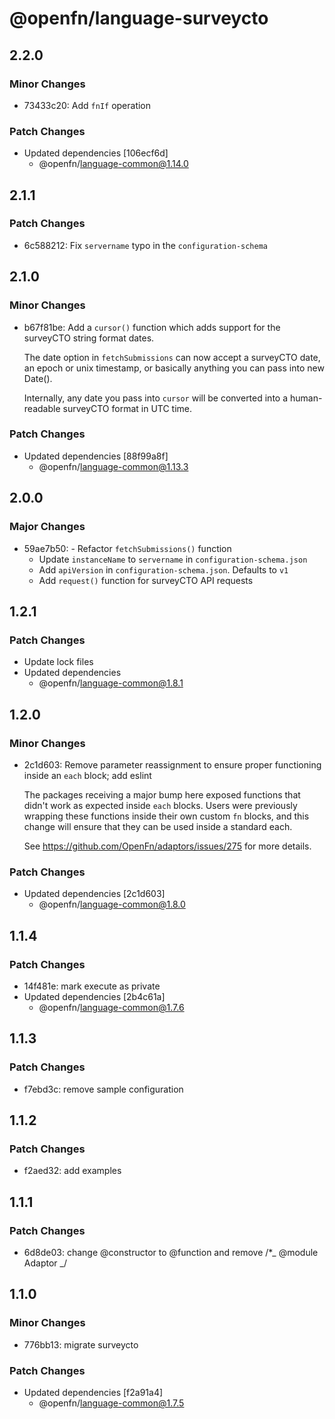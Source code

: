 # @openfn/language-surveycto

## 2.2.0

### Minor Changes

- 73433c20: Add `fnIf` operation

### Patch Changes

- Updated dependencies [106ecf6d]
  - @openfn/language-common@1.14.0

## 2.1.1

### Patch Changes

- 6c588212: Fix `servername` typo in the `configuration-schema`

## 2.1.0

### Minor Changes

- b67f81be: Add a `cursor()` function which adds support for the surveyCTO
  string format dates.

  The date option in `fetchSubmissions` can now accept a surveyCTO date, an
  epoch or unix timestamp, or basically anything you can pass into new Date().

  Internally, any date you pass into `cursor` will be converted into a
  human-readable surveyCTO format in UTC time.

### Patch Changes

- Updated dependencies [88f99a8f]
  - @openfn/language-common@1.13.3

## 2.0.0

### Major Changes

- 59ae7b50: - Refactor `fetchSubmissions()` function
  - Update `instanceName` to `servername` in `configuration-schema.json`
  - Add `apiVersion` in `configuration-schema.json`. Defaults to `v1`
  - Add `request()` function for surveyCTO API requests

## 1.2.1

### Patch Changes

- Update lock files
- Updated dependencies
  - @openfn/language-common@1.8.1

## 1.2.0

### Minor Changes

- 2c1d603: Remove parameter reassignment to ensure proper functioning inside an
  `each` block; add eslint

  The packages receiving a major bump here exposed functions that didn't work as
  expected inside `each` blocks. Users were previously wrapping these functions
  inside their own custom `fn` blocks, and this change will ensure that they can
  be used inside a standard each.

  See https://github.com/OpenFn/adaptors/issues/275 for more details.

### Patch Changes

- Updated dependencies [2c1d603]
  - @openfn/language-common@1.8.0

## 1.1.4

### Patch Changes

- 14f481e: mark execute as private
- Updated dependencies [2b4c61a]
  - @openfn/language-common@1.7.6

## 1.1.3

### Patch Changes

- f7ebd3c: remove sample configuration

## 1.1.2

### Patch Changes

- f2aed32: add examples

## 1.1.1

### Patch Changes

- 6d8de03: change @constructor to @function and remove /\*_ @module Adaptor _/

## 1.1.0

### Minor Changes

- 776bb13: migrate surveycto

### Patch Changes

- Updated dependencies [f2a91a4]
  - @openfn/language-common@1.7.5
